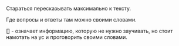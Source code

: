 Стараться пересказывать максимально к тексту.

Где вопросы и ответы там можно своими словами.

[] - означает информацию, которую не нужно заучивать, но стоит намотать на ус и проговорить своими словами.

